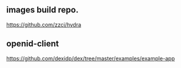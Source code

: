 
## images build repo.

https://github.com/zzci/hydra


## openid-client

https://github.com/dexidp/dex/tree/master/examples/example-app